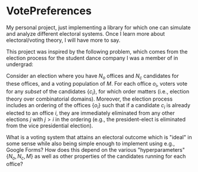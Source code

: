 # VotePreferences

My personal project, just implementing a library for which one can simulate and analyze different electoral systems. Once I learn more about electoral/voting theory, I will have more to say.

This project was inspired by the following problem, which comes from the election process for the student dance company I was a member of in undergrad:

Consider an election where you have $N_o$ offices and $N_c$ candidates for these offices, and a voting population of $M$. For each office $o_i,$ voters vote for any *subset* of the candidates $\{c_i\},$ for which order matters (i.e., election theory over combinatorial domains). Moreover, the election process includes an ordering of the offices $\{o_i\}$ such that if a candidate $c_i$ is already elected to an office $i,$ they are immediately eliminated from any other elections $j$ with $j > i$ in the ordering (e.g., the president-elect is eliminated from the vice presidential election).

What is a voting system that attains an electoral outcome which is "ideal" in some sense while also being simple enough to implement using e.g., Google Forms? How does this depend on the various "hyperparameters" $\{N_o, N_c, M\}$ as well as other properties of the candidates running for each office?

